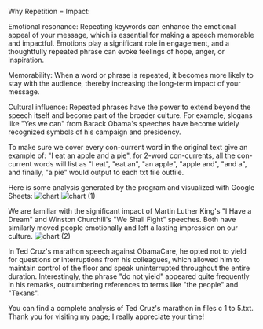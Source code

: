 Why Repetition = Impact:

Emotional resonance: Repeating keywords can enhance the emotional appeal of your message, which is essential for making a speech memorable and impactful. Emotions play a significant role in engagement, and a thoughtfully repeated phrase can evoke feelings of hope, anger, or inspiration.

Memorability: When a word or phrase is repeated, it becomes more likely to stay with the audience, thereby increasing the long-term impact of your message.

Cultural influence: Repeated phrases have the power to extend beyond the speech itself and become part of the broader culture. For example, slogans like "Yes we can" from Barack Obama's speeches have become widely recognized symbols of his campaign and presidency.

To make sure we cover every con-current word in the original text give an example of: "I eat an apple and a pie", for 2-word con-currents, all the con-current words will list as "I eat", "eat an", "an apple", "apple and", "and a", and finally, "a pie" would output to each txt file outfile.

Here is some analysis generated by the program and visualized with Google Sheets:
![chart](https://github.com/user-attachments/assets/e83b775b-d90e-4ffa-8916-98c8daa64621)
![chart (1)](https://github.com/user-attachments/assets/a4ac5413-2b33-480f-9db6-2b107ff40e24)

We are familiar with the significant impact of Martin Luther King's "I Have a Dream" and Winston Churchill's "We Shall Fight" speeches. Both have similarly moved people emotionally and left a lasting impression on our culture.
![chart (2)](https://github.com/user-attachments/assets/f77fb27b-f532-4f1c-9747-519ab8cb6090)

In Ted Cruz's marathon speech against ObamaCare, he opted not to yield for questions or interruptions from his colleagues, which allowed him to maintain control of the floor and speak uninterrupted throughout the entire duration. Interestingly, the phrase "do not yield" appeared quite frequently in his remarks, outnumbering references to terms like "the people" and "Texans".


You can find a complete analysis of Ted Cruz's marathon in files c 1 to 5.txt. Thank you for visiting my page; I really appreciate your time!
